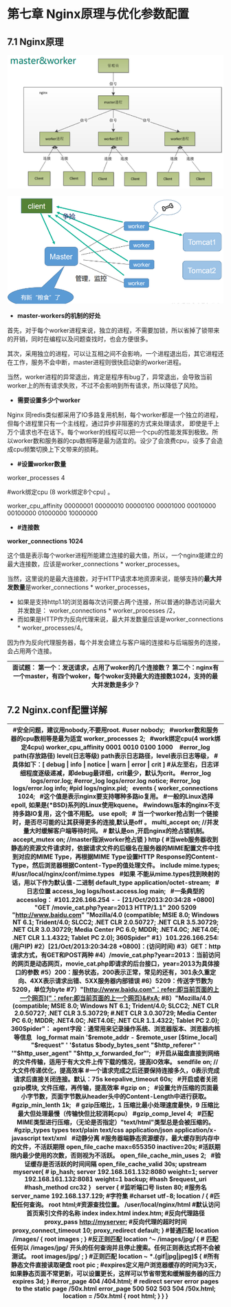 # 第七章 Nginx原理与优化参数配置

## 7.1 Nginx原理

![](image/image_33_zqB72MII4m.png)

![](image/image_34_TZ9AXE-hUQ.png)

-   **master-workers的机制的好处**

首先，对于每个worker进程来说，独立的进程，不需要加锁，所以省掉了锁带来的开销，同时在编程以及问题查找时，也会方便很多。

其次，采用独立的进程，可以让互相之间不会影响，一个进程退出后，其它进程还在工作，服务不会中断，master进程则很快启动新的worker进程。

当然，worker进程的异常退出，肯定是程序有bug了，异常退出，会导致当前worker上的所有请求失败，不过不会影响到所有请求，所以降低了风险。

-   **需要设置多少个worker**

Nginx 同redis类似都采用了IO多路复用机制，每个worker都是一个独立的进程，但每个进程里只有一个主线程，通过异步非阻塞的方式来处理请求， 即使是千上万个请求也不在话下。每个worker的线程可以把一个cpu的性能发挥到极致。所以worker数和服务器的cpu数相等是最为适宜的。设少了会浪费cpu，设多了会造成cpu频繁切换上下文带来的损耗。

-   **#设置worker数量**

worker\_processes 4

\#work绑定cpu (8 work绑定8个cpu) 。

worker\_cpu\_affinity 00000001 00000010 00000100 00001000  00010000  00100000 01000000  10000000

-   **#连接数**

**worker\_connections 1024**

这个值是表示每个worker进程所能建立连接的最大值，所以，一个nginx能建立的最大连接数，应该是worker\_connections \* worker\_processes。

当然，这里说的是最大连接数，对于HTTP请求本地资源来说，能够支持的**最大并发数量**是worker\_connections \* worker\_processes，

-   如果是支持http1.1的浏览器每次访问要占两个连接，所以普通的静态访问最大并发数是： worker\_connections \* worker\_processes /2，
-   而如果是HTTP作为反向代理来说，最大并发数量应该是worker\_connections \* worker\_processes/4。

因为作为反向代理服务器，每个并发会建立与客户端的连接和与后端服务的连接，会占用两个连接。

| 面试题：&#xA;第一个：发送请求，占用了woker的几个连接数？&#xA;第二个：nginx有一个master，有四个woker，每个woker支持最大的连接数1024，支持的最大并发数是多少？&#xA; |
| ------------------------------------------------------------------------------------------------------- |

## 7.2 Nginx.conf配置详解

| #安全问题，建议用nobody,不要用root.&#xA;#user  nobody;&#xA; &#xA;#worker数和服务器的cpu数相等是最为适宜&#xA;worker\_processes  2;&#xA; &#xA;#work绑定cpu(4 work绑定4cpu)&#xA;worker\_cpu\_affinity 0001 0010 0100 1000&#xA;  &#xA;#error\_log path(存放路径) level(日志等级) path表示日志路径，level表示日志等级，&#xA;#具体如下：\[ debug \| info \| notice \| warn \| error \| crit ]&#xA;#从左至右，日志详细程度逐级递减，即debug最详细，crit最少，默认为crit。 &#xA;#error\_log  logs/error.log;&#xA;#error\_log  logs/error.log  notice;&#xA;#error\_log  logs/error.log  info;&#xA;#pid        logs/nginx.pid;&#xA; &#xA;**events** {&#xA;    worker\_connections  1024;  &#xA; &#xA;    \#这个值是表示nginx要支持哪种多路io复用。&#xA;    \#一般的Linux选择epoll, 如果是(\*BSD)系列的Linux使用kquene。&#xA;    \#windows版本的nginx不支持多路IO复用，这个值不用配。&#xA;    use epoll;&#xA; &#xA;    \# 当一个worker抢占到一个链接时，是否尽可能的让其获得更多的连接,默认是off 。&#xA;    multi\_accept on; //并发量大时缓解客户端等待时间。&#xA;    \# 默认是on ,开启nginx的抢占锁机制。&#xA;    accept\_mutex  on; //master指派worker抢占锁&#xA;}&#xA;**http** {&#xA;    \#当web服务器收到静态的资源文件请求时，依据请求文件的后缀名在服务器的MIME配置文件中找到对应的MIME Type，再根据MIME Type设置HTTP Response的Content-Type，然后浏览器根据Content-Type的值处理文件。&#xA;    include       mime.types;  #/usr/local/nginx/conf/mime.types&#xA; &#xA;    \#如果 不能从mime.types找到映射的话，用以下作为默认值-二进制&#xA;    default\_type  application/octet-stream;&#xA; &#xA;     \#日志位置&#xA;     access\_log  logs/host.access.log  main;&#xA; &#xA;     \#一条典型的accesslog：&#xA;     \#101.226.166.254 - - \[21/Oct/2013:20:34:28 +0800] "**GET** /movie\_cat.php?year=2013 HTTP/1.1" **200** 5209 "<http://www.baidu.com>" "Mozilla/4.0 (compatible; MSIE 8.0; Windows NT 6.1; Trident/4.0; SLCC2; .NET CLR 2.0.50727; .NET CLR 3.5.30729; .NET CLR 3.0.30729; Media Center PC 6.0; MDDR; .NET4.0C; .NET4.0E; .NET CLR 1.1.4322; Tablet PC 2.0); 360Spider"&#xA;     \#1）101.226.166.254:(用户IP)&#xA;     \#2）\[21/Oct/2013:20:34:28 +0800]：(访问时间) &#xA;     \#3）GET：http请求方式，有GET和POST两种&#xA;     \#4）/movie\_cat.php?year=2013：当前访问的网页是动态网页，movie\_cat.php即请求的后台接口，year=2013为具体接口的参数&#xA;     \#5）200：服务状态，200表示正常，常见的还有，301永久重定向、4XX表示请求出错、5XX服务器内部错误&#xA;     \#6）5209：传送字节数为5209，单位为byte&#xA;     \#7）"[http://www.baidu.com"：refer:即当前页面的上一个网页]("：refer:即当前页面的上一个网页)&#xA;     \#8）"Mozilla/4.0 (compatible; MSIE 8.0; Windows NT 6.1; Trident/4.0; SLCC2; .NET CLR 2.0.50727; .NET CLR 3.5.30729; #.NET CLR 3.0.30729; Media Center PC 6.0; MDDR; .NET4.0C; .NET4.0E; .NET CLR 1.1.4322; Tablet PC 2.0); 360Spider"： agent字段：通常用来记录操作系统、浏览器版本、浏览器内核等信息&#xA; &#xA;    log\_format  main  '\$remote\_addr - \$remote\_user \[\$time\_local] "\$request" '&#xA;                       '\$status \$body\_bytes\_sent "\$http\_referer" '&#xA;                      '"\$http\_user\_agent" "\$http\_x\_forwarded\_for"';&#xA; &#xA;    \#开启从磁盘直接到网络的文件传输，适用于有大文件上传下载的情况，提高IO效率。&#xA;    sendfile        on; //大文件传递优化，提高效率&#xA;   &#xA;    \#一个请求完成之后还要保持连接多久，0表示完成请求后直接关闭连接。默认：75s&#xA;    keepalive\_timeout  60s; &#xA; &#xA;    \#开启或者关闭gzip模块, 文件压缩，再传输，提高效率&#xA;    \#gzip  on ; &#xA; &#xA;    \#设置允许压缩的页面最小字节数，页面字节数从header头中的Content-Length中进行获取。&#xA;    \#gzip\_min\_lenth 1k;&#xA; &#xA;    \# gzip压缩比，1 压缩比最小处理速度最快，9 压缩比最大但处理最慢（传输快但比较消耗cpu）&#xA;    \#gzip\_comp\_level 4;&#xA; &#xA;    \#匹配MIME类型进行压缩，（无论是否指定）"text/html"类型总是会被压缩的。&#xA;    \#gzip\_types types text/plain text/css application/json  application/x-javascript text/xml   &#xA; &#xA;    \#动静分离&#xA;    \#服务器端静态资源缓存，最大缓存到内存中的文件，不活跃期限&#xA;    open\_file\_cache max=655350 inactive=20s;   &#xA;   &#xA;    \#活跃期限内最少使用的次数，否则视为不活跃。&#xA;    open\_file\_cache\_min\_uses 2;&#xA; &#xA;    \#验证缓存是否活跃的时间间隔 &#xA;    open\_file\_cache\_valid 30s;&#xA;    &#xA;    upstream  myserver{&#xA;        \# ip\_hash;&#xA;        server 192.168.161.132:8080 weight=1;&#xA;        server 192.168.161.132:8081 weight=1 backup;&#xA;        \#hash \$request\_uri&#xA;        \#hash\_method crc32&#xA;    }&#xA; &#xA;    **server** {&#xA;        \#监听端口号&#xA;        listen       80;&#xA;        \#服务名&#xA;        server\_name  192.168.137.129;&#xA;        \#字符集&#xA;        \#charset utf-8;&#xA;        location / {   #匹配任何查询。&#xA;            root   html;#资源查找位置。         /user/local/nginx/html&#xA;            \#默认访问首页索引文件的名称&#xA;            index  index.html index.htm;&#xA;            \#反向代理路径&#xA;            proxy\_pass [http://myserver](http://myserver "http://myserver");&#xA;#反向代理的超时时间&#xA;proxy\_connect\_timeout 10;&#xA;proxy\_redirect default;&#xA;}&#xA;#普通匹配&#xA;location  /images/ { root images ;&#xA;}&#xA;#反正则匹配&#xA;location ^\~ /images/jpg/ {  # 匹配任何以 /images/jpg/ 开头的任何查询并且停止搜索。任何正则表达式将不会被测试。&#xA;root images/jpg/ ;&#xA;}&#xA;#正则匹配&#xA;location \~ \*.(gif\|jpg\|jpeg)\$ { #所有静态文件直接读取硬盘&#xA;root pic ;&#xA;#expires定义用户浏览器缓存的时间为3天，如果静态页面不常更新，可以设置更长，这样可以节省带宽和缓解服务器的压力&#xA;expires 3d;&#xA;}&#xA;#error\_page  404              /404.html;&#xA;# redirect server error pages to the static page /50x.html&#xA;error\_page   500 502 503 504  /50x.html;&#xA;location = /50x.html {&#xA;root   html;&#xA;}&#xA;}&#xA;} |
| -------------------------------------------------------------------------------------------------------------------------------------------------------------------------------------------------------------------------------------------------------------------------------------------------------------------------------------------------------------------------------------------------------------------------------------------------------------------------------------------------------------------------------------------------------------------------------------------------------------------------------------------------------------------------------------------------------------------------------------------------------------------------------------------------------------------------------------------------------------------------------------------------------------------------------------------------------------------------------------------------------------------------------------------------------------------------------------------------------------------------------------------------------------------------------------------------------------------------------------------------------------------------------------------------------------------------------------------------------------------------------------------------------------------------------------------------------------------------------------------------------------------------------------------------------------------------------------------------------------------------------------------------------------------------------------------------------------------------------------------------------------------------------------------------------------------------------------------------------------------------------------------------------------------------------------------------------------------------------------------------------------------------------------------------------------------------------------------------------------------------------------------------------------------------------------------------------------------------------------------------------------------------------------------------------------------------------------------------------------------------------------------------------------------------------------------------------------------------------------------------------------------------------------------------------------------------------------------------------------------------------------------------------------------------------------------------------------------------------------------------------------------------------------------------------------------------------------------------------------------------------------------------------------------------------------------------------------------------------------------------------------------------------------------------------------------------------------------------------------------------------------------------------------------------------------------------------------------------------------------------------------------------------------------------------------------------------------------------------------------------------------------------------------------------------------------------------------------------------------------------------------------------------------------------------------------------------------------------------------------------------------------------------------------------------------------------------------------------------------------------------------------------------------------------------------------------------------------------------------------------------------------------------------------------------------------------------------------------------------------------------------------------------------------------------------------------------------------------------------------------------------------------------------------------------------------------------------------------------------------------------------------------------------------------------------------------------------------------------------------------------------------------------------------------------------------------------------------------------------------------------------------------------------------------------------------------------------------------------------------------------------------------------------------------------------------------------------------------------------------------------------------------------------------------------------------------------------------------------------------------------------------------------------------------------------------------------------------------------------------------------------------------------------------------------------------------- |
